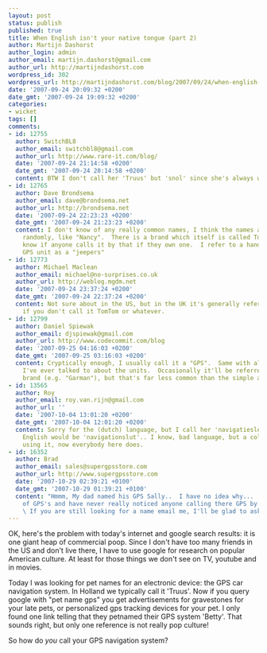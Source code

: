 ```yaml
---
layout: post
status: publish
published: true
title: When English isn't your native tongue (part 2)
author: Martijn Dashorst
author_login: admin
author_email: martijn.dashorst@gmail.com
author_url: http://martijndashorst.com
wordpress_id: 302
wordpress_url: http://martijndashorst.com/blog/2007/09/24/when-english-isnt-your-native-tongue-part-2/
date: '2007-09-24 20:09:32 +0200'
date_gmt: '2007-09-24 19:09:32 +0200'
categories:
- wicket
tags: []
comments:
- id: 12755
  author: SwitchBL8
  author_email: switchbl8@gmail.com
  author_url: http://www.rare-it.com/blog/
  date: '2007-09-24 21:14:58 +0200'
  date_gmt: '2007-09-24 20:14:58 +0200'
  content: BTW I don't call her 'Truus' but 'snol' since she's always wrong ;-)
- id: 12765
  author: Dave Brondsema
  author_email: dave@brondsema.net
  author_url: http://brondsema.net
  date: '2007-09-24 22:23:23 +0200'
  date_gmt: '2007-09-24 21:23:23 +0200'
  content: I don't know of any really common names, I think the names are just picked
    randomly, like "Nancy".  There is a brand which itself is called TomTom; I don't
    know if anyone calls it by that if they own one.  I refer to a handheld hiking
    GPS unit as a "jeepers"
- id: 12773
  author: Michael Maclean
  author_email: michael@no-surprises.co.uk
  author_url: http://weblog.mgdm.net
  date: '2007-09-24 23:37:24 +0200'
  date_gmt: '2007-09-24 22:37:24 +0200'
  content: Not sure about in the US, but in the UK it's generally referred to as "satnav",
    if you don't call it TomTom or whatever.
- id: 12799
  author: Daniel Spiewak
  author_email: djspiewak@gmail.com
  author_url: http://www.codecommit.com/blog
  date: '2007-09-25 04:16:03 +0200'
  date_gmt: '2007-09-25 03:16:03 +0200'
  content: Cryptically enough, I usually call it a "GPS".  Same with all the people
    I've ever talked to about the units.  Occasionally it'll be referred to by it's
    brand (e.g. "Garman"), but that's far less common than the simple acronym.
- id: 13565
  author: Roy
  author_email: roy.van.rijn@gmail.com
  author_url: ''
  date: '2007-10-04 13:01:20 +0200'
  date_gmt: '2007-10-04 12:01:20 +0200'
  content: Sorry for the (dutch) language, but I call her 'navigatieslet', which in
    English would be 'navigationslut'.. I know, bad language, but a collegue started
    using it, now everybody here does.
- id: 16352
  author: Brad
  author_email: sales@supergpsstore.com
  author_url: http://www.supergpsstore.com
  date: '2007-10-29 02:39:21 +0100'
  date_gmt: '2007-10-29 01:39:21 +0100'
  content: "Hmmm, My dad named his GPS Sally..  I have no idea why...  I sell lots
    of GPS's and have never really noticed anyone calling there GPS by a special name.
    \ If you are still looking for a name email me, I'll be glad to ask my customers..\r\n\r\n\r\n-Brad\r\nhttp://www.supergpsstore.com"
---
```

<p>OK, here's the problem with today's internet and google search results: it is one giant heap of commercial poop. Since I don't have too many friends in the US and don't live there, I have to use google for research on popular American culture. At least for those things we don't see on TV, youtube and in movies.</p>
<p>Today I was looking for pet names for an electronic device: the GPS car navigation system. In Holland we typically call it 'Truus'. Now if you query google with "pet name gps" you get advertisements for gravestones for your late pets, or personalized gps tracking devices for your pet. I only found one link telling that they petnamed their GPS system 'Betty'. That sounds right, but only one reference is not really pop culture!</p>
<p>So how do <i>you</i> call your GPS navigation system?</p>

